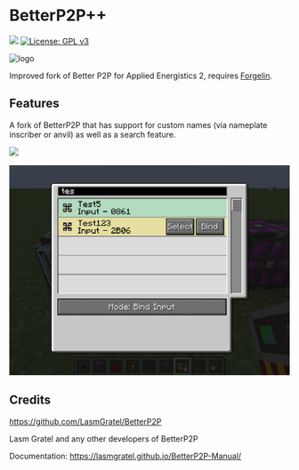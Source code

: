# BetterP2P++

![](https://cf.way2muchnoise.eu/versions/538092.svg) [![License: GPL v3](https://img.shields.io/badge/License-GPLv3-blue.svg)](https://www.gnu.org/licenses/gpl-3.0)

![logo](logo.png)

Improved fork of Better P2P for Applied Energistics 2, requires [Forgelin](https://www.curseforge.com/minecraft/mc-mods/shadowfacts-forgelin).

## Features

A fork of BetterP2P that has support for custom names (via nameplate inscriber or anvil) as well as a search feature.

![](img/showcase0.png)

![](img/showcase1.png)


## Credits

https://github.com/LasmGratel/BetterP2P

Lasm Gratel and any other developers of BetterP2P

Documentation: <https://lasmgratel.github.io/BetterP2P-Manual/>
